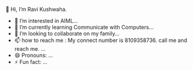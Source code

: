  👋 Hi, I’m Ravi Kushwaha.
- 👀 I’m interested in AIML...
- 🌱 I’m currently learning  Communicate with Computers...
- 💞️ I’m looking to collaborate on my family...
- 📫 how to reach me : My connect number is 8109358736. call me and reach me.  ...
- 😄 Pronouns: ...
- ⚡ Fun fact: ...

<!---
ravikush081/ravikush081 is a ✨ special ✨ repository because its `README.md` (this file) appears on your GitHub profile.
You can click the Preview link to take a look at your changes.
--->

